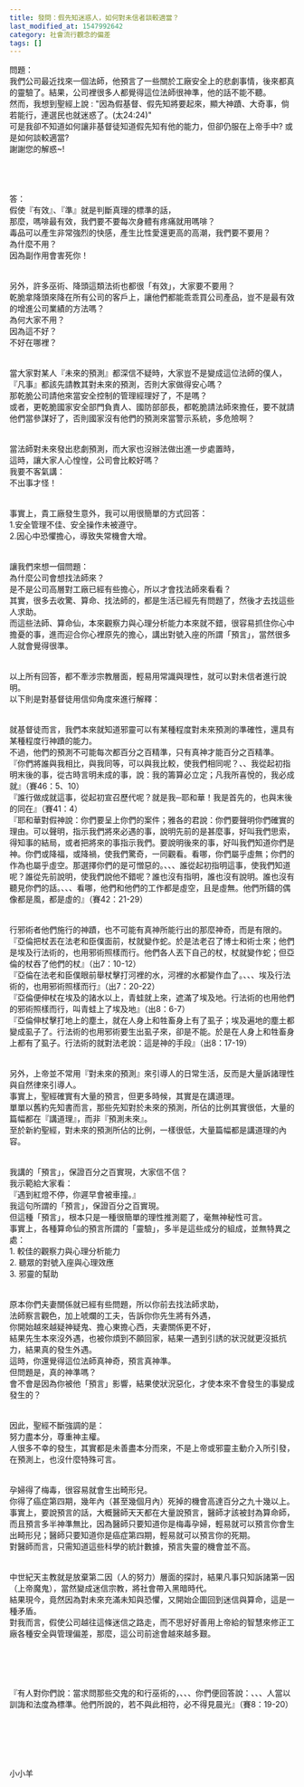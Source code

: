 ```yaml
---
title: 發問：假先知迷惑人，如何對未信者談較適當？
last_modified_at: 1547992642
category: 社會流行觀念的偏差
tags: []
---
```


<p>問題：<br/>我們公司最近找來一個法師，他預言了一些關於工廠安全上的悲劇事情，後來都真的靈驗了。結果，公司裡很多人都覺得這位法師很神準，他的話不能不聽。<br/>然而，我想到聖經上說 : "因為假基督、假先知將要起來，顯大神蹟、大奇事，倘若能行，連選民也就迷惑了。(太24:24)"<br/>可是我卻不知道如何讓非基督徒知道假先知有他的能力，但卻仍服在上帝手中?  或是如何談較適當? <br/>謝謝您的解惑~! <br/><!--more--><br/><br/><br/><br/>答： <br/>假使『有效』、『準』就是判斷真理的標準的話，<br/>那麼，嗎啡最有效，我們要不要每次身體有疼痛就用嗎啡？<br/>毒品可以產生非常強烈的快感，產生比性愛還更高的高潮，我們要不要用？<br/>為什麼不用？<br/>因為副作用會害死你！<br/> <br/><br/>另外，許多巫術、降頭這類法術也都很「有效」，大家要不要用？<br/>乾脆拿降頭來降在所有公司的客戶上，讓他們都能乖乖買公司產品，豈不是最有效的增進公司業績的方法嗎？<br/>為何大家不用？<br/>因為這不好？<br/>不好在哪裡？<br/><br/> <br/>當大家對某人『未來的預測』都深信不疑時，大家豈不是變成這位法師的僕人，<br/>『凡事』都該先請教其對未來的預測，否則大家做得安心嗎？<br/>那乾脆公司請他來當安全控制的管理經理好了，不是嗎？<br/>或者，更乾脆國家安全部門負責人、國防部部長，都乾脆請法師來擔任，要不就請他們當參謀好了，否則國家沒有他們的預測來當警示系統，多危險啊？<br/><br/><br/>當法師對未來發出悲劇預測，而大家也沒辦法做出進一步處置時，<br/>這時，讓大家人心惶惶，公司會比較好嗎？<br/>我要不客氣講：<br/>不出事才怪！<br/> <br/><br/>事實上，貴工廠發生意外，我可以用很簡單的方式回答：<br/>1.安全管理不佳、安全操作未被遵守。<br/>2.因心中恐懼擔心，導致失常機會大增。<br/><br/><br/>讓我們來想一個問題：<br/>為什麼公司會想找法師來？<br/>是不是公司高層對工廠已經有些擔心，所以才會找法師來看看？<br/>其實，很多去收驚、算命、找法師的，都是生活已經先有問題了，然後才去找這些人求助。<br/>而這些法師、算命仙，本來觀察力與心理分析能力本來就不錯，很容易抓住你心中擔憂的事，進而迎合你心裡原先的擔心，講出對號入座的所謂「預言」，當然很多人就會覺得很準。<br/> <br/><br/>以上所有回答，都不牽涉宗教層面，輕易用常識與理性，就可以對未信者進行說明。<br/>以下則是對基督徒用信仰角度來進行解釋：<br/><br/><br/>就基督徒而言，我們本來就知道邪靈可以有某種程度對未來預測的準確性，還具有某種程度行神蹟的能力。<br/>不過，他們的預測不可能每次都百分之百精準，只有真神才能百分之百精準。<br/>『你們將誰與我相比，與我同等，可以與我比較，使我們相同呢？、、我從起初指明末後的事，從古時言明未成的事，說：我的籌算必立定；凡我所喜悅的，我必成就』（賽46：5、10）<br/>『誰行做成就這事，從起初宣召歷代呢？就是我─耶和華！我是首先的，也與末後的同在』（賽41：4）<br/>『耶和華對假神說：你們要呈上你們的案件；雅各的君說：你們要聲明你們確實的理由。可以聲明，指示我們將來必遇的事，說明先前的是甚麼事，好叫我們思索，得知事的結局，或者把將來的事指示我們。要說明後來的事，好叫我們知道你們是神。你們或降福，或降禍，使我們驚奇，一同觀看。看哪，你們屬乎虛無；你們的作為也屬乎虛空。那選擇你們的是可憎惡的。、、、誰從起初指明這事，使我們知道呢？誰從先前說明，使我們說他不錯呢？誰也沒有指明，誰也沒有說明。誰也沒有聽見你們的話。、、、看哪，他們和他們的工作都是虛空，且是虛無。他們所鑄的偶像都是風，都是虛的』（賽42：21-29）<br/><br/><br/>行邪術者他們施行的神蹟，也不可能有真神所能行出的那麼神奇，而是有限的。<br/>『亞倫把杖丟在法老和臣僕面前，杖就變作蛇。於是法老召了博士和術士來；他們是埃及行法術的，也用邪術照樣而行。他們各人丟下自己的杖，杖就變作蛇；但亞倫的杖吞了他們的杖』（出7：10-12）<br/>『亞倫在法老和臣僕眼前舉杖擊打河裡的水，河裡的水都變作血了。、、、埃及行法術的，也用邪術照樣而行』（出7：20-22）<br/>『亞倫便伸杖在埃及的諸水以上，青蛙就上來，遮滿了埃及地。行法術的也用他們的邪術照樣而行，叫青蛙上了埃及地』（出8：6-7）<br/>『亞倫伸杖擊打地上的塵土，就在人身上和牲畜身上有了虱子；埃及遍地的塵土都變成虱子了。行法術的也用邪術要生出虱子來，卻是不能。於是在人身上和牲畜身上都有了虱子。行法術的就對法老說：這是神的手段』（出8：17-19）<br/><br/><br/>另外，上帝並不常用『對未來的預測』來引導人的日常生活，反而是大量訴諸理性與自然律來引導人。<br/>事實上，聖經確實有大量的預言，但更多時候，其實是在講道理。<br/>單單以舊約先知書而言，那些先知對於未來的預測，所佔的比例其實很低，大量的篇幅都在『講道理』，而非『預測未來』。<br/>至於新約聖經，對未來的預測所佔的比例，一樣很低，大量篇幅都是講道理的內容。<br/> <br/><br/>我講的「預言」，保證百分之百實現，大家信不信？<br/>我示範給大家看：<br/>『遇到紅燈不停，你遲早會被車撞。』<br/>我這句所謂的「預言」，保證百分之百實現。<br/>但這種「預言」，根本只是一種很簡單的理性推測罷了，毫無神秘性可言。<br/>事實上，各種算命仙的預言所謂的「靈驗」，多半是這些成分的組成，並無特異之處：<br/>1.	較佳的觀察力與心理分析能力<br/>2.	聽眾的對號入座與心理效應<br/>3.	邪靈的幫助<br/><br/><br/>原本你們夫妻關係就已經有些問題，所以你前去找法師求助，<br/>法師察言觀色，加上唬爛的工夫，告訴你你先生將有外遇，<br/>你開始越來越疑神疑鬼、擔心東擔心西，夫妻關係更不好，<br/>結果先生本來沒外遇，也被你煩到不願回家，結果一遇到引誘的狀況就更沒抵抗力，結果真的發生外遇。<br/>這時，你還覺得這位法師真神奇，預言真神準。<br/>但問題是，真的神準嗎？<br/>會不會是因為你被他「預言」影響，結果使狀況惡化，才使本來不會發生的事變成發生的？<br/><br/><br/>因此，聖經不斷強調的是：<br/>努力盡本分，尊重神主權。<br/>人很多不幸的發生，其實都是未善盡本分而來，不是上帝或邪靈主動介入所引發，<br/>在預測上，也沒什麼特殊可言。<br/> <br/><br/>孕婦得了梅毒，很容易就會生出畸形兒。<br/>你得了癌症第四期，幾年內（甚至幾個月內）死掉的機會高達百分之九十幾以上。<br/>事實上，要說預言的話，大概醫師天天都在大量說預言，醫師才該被封為算命師，而且預言多半神準無比，因為醫師只要知道你是梅毒孕婦，輕易就可以預言你會生出畸形兒；醫師只要知道你是癌症第四期，輕易就可以預言你的死期。<br/>對醫師而言，只需知道這些科學的統計數據，預言失靈的機會並不高。<br/> <br/><br/>中世紀天主教就是放棄第二因（人的努力）層面的探討，結果凡事只知訴諸第一因（上帝魔鬼），當然變成迷信宗教，將社會帶入黑暗時代。<br/>結果現今，竟然因為對未來充滿未知與恐懼，又開始企圖回到迷信與算命，這是一種矛盾。<br/>對我而言，假使公司越往這條迷信之路走，而不思好好善用上帝給的智慧來修正工廠各種安全與管理偏差，那麼，這公司前途會越來越多艱。<br/><br/><br/> <br/><br/><br/> 『有人對你們說：當求問那些交鬼的和行巫術的，、、、你們便回答說：、、、人當以訓誨和法度為標準。他們所說的，若不與此相符，必不得見晨光』（賽8：19-20）<br/><br/><br/><br/><br/><br/><br/>小小羊<br/><br/> <br/><br/><br/>
</p>
